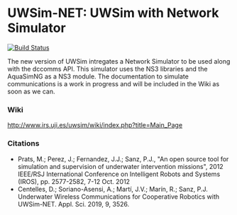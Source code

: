 
# UWSim-NET: UWSim with Network Simulator
[![Build Status](http://build.ros.org/job/Mbin_uB64__uwsim__ubuntu_bionic_amd64__binary/badge/icon)](http://build.ros.org/job/Mbin_uB64__uwsim__ubuntu_bionic_amd64__binary/)

The new version of UWSim intregates a Network Simulator to be used along with the dccomms API. This simulator uses the NS3 libraries and the AquaSimNG as a NS3 module. The documentation to simulate communications is a work in progress and will be included in the Wiki as soon as we can.

### Wiki
http://www.irs.uji.es/uwsim/wiki/index.php?title=Main_Page

### Citations
- Prats, M.; Perez, J.; Fernandez, J.J.; Sanz, P.J., "An open source tool for simulation and supervision of underwater intervention missions", 2012 IEEE/RSJ International Conference on Intelligent Robots and Systems (IROS), pp. 2577-2582, 7-12 Oct. 2012
- Centelles, D.; Soriano-Asensi, A.; Martí, J.V.; Marín, R.; Sanz, P.J. Underwater Wireless Communications for Cooperative Robotics with UWSim-NET. Appl. Sci. 2019, 9, 3526.

